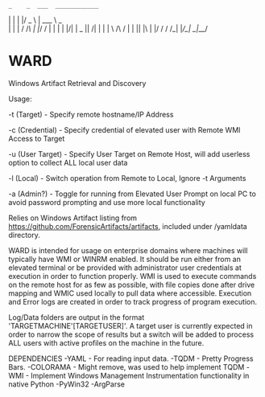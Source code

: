 
    _    _  ___  ____________ 
   | |  | |/ _ \ | ___ \  _  \
   | |  | / /_\ \| |_/ / | | |
   | |/\| |  _  ||    /| | | |
   \  /\  / | | || |\ \| |/ / 
    \/  \/\_| |_/\_| \_|___/  
    
                           
# WARD
Windows Artifact Retrieval and Discovery

Usage:

  -t (Target) - Specify remote hostname/IP Address
  
  -c (Credential) - Specify credential of elevated user with Remote WMI Access to Target
  
  -u (User Target) - Specify User Target on Remote Host, will add userless option to collect ALL local user data
  
  -l (Local) - Switch operation from Remote to Local, Ignore -t Arguments
  
  -a (Admin?) - Toggle for running from Elevated User Prompt on local PC to avoid password prompting and use more local functionality
  
  
Relies on Windows Artifact listing from https://github.com/ForensicArtifacts/artifacts, included under /yamldata directory.

WARD is intended for usage on enterprise domains where machines will typically have WMI or WINRM enabled.  It should be run either from an elevated terminal or be provided with administrator user credentials at execution in order to function properly.  WMI is used to execute commands on the remote host for as few as possible, with file copies done after drive mapping and WMIC used locally to pull data where accessible.  Execution and Error logs are created in order to track progress of program execution.

Log/Data folders are output in the format 'TARGETMACHINE'[TARGETUSER]'.  A target user is currently expected in order to narrow the scope of results but a switch will be added to process ALL users with active profiles on the machine in the future.


DEPENDENCIES
-YAML - For reading input data.
-TQDM - Pretty Progress Bars.
-COLORAMA - Might remove, was used to help implement TQDM
-WMI - Implement Windows Management Instrumentation functionality in native Python
-PyWin32
-ArgParse
